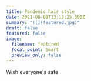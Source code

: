 ```yaml
---
title: Pandemic hair style
date: 2021-06-09T13:13:25.590Z
summary: "![](featured.jpg)"
draft: false
featured: false
image:
  filename: featured
  focal_point: Smart
  preview_only: false
---
```

Wish everyone's safe